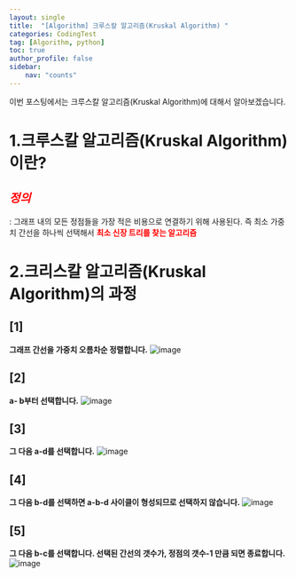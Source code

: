 ```yaml
---
layout: single
title:  "[Algorithm] 크루스칼 알고리즘(Kruskal Algorithm) "
categories: CodingTest
tag: [Algorithm, python]
toc: true
author_profile: false
sidebar:
    nav: "counts"
---
```

이번 포스팅에서는 크루스칼 알고리즘(Kruskal Algorithm)에 대해서 알아보겠습니다.  



# 1.크루스칼 알고리즘(Kruskal Algorithm)이란?  
## <span style="color:red">***정의***</span>
: 그래프 내의 모든 정점들을 가장 적은 비용으로 연결하기 위해 사용된다.
즉 최소 가중치 간선을 하나씩 선택해서 <span style="color:red">**최소 신장 트리를 찾는 알고리즘**</span>


# 2.크리스칼 알고리즘(Kruskal Algorithm)의 과정
## [1]
**그래프 간선을 가중치 오름차순 정렬합니다.**
![image](https://i.imgur.com/FZP5haF.png)

## [2]
**a- b부터 선택합니다.**
![image](https://i.imgur.com/cygqIT7.png)

## [3]
**그 다음 a-d를 선택합니다.**
![image](https://i.imgur.com/TzWXNYV.png)

## [4]
**그 다음 b-d를 선택하면 a-b-d 사이클이 형성되므로 선택하지 않습니다.**
![image](https://i.imgur.com/si8xA9K.png)

## [5]
**그 다음 b-c를 선택합니다. 선택된 간선의 갯수가, 정점의 갯수-1 만큼 되면 종료합니다.**
![image](https://i.imgur.com/PQZwcsT.png)